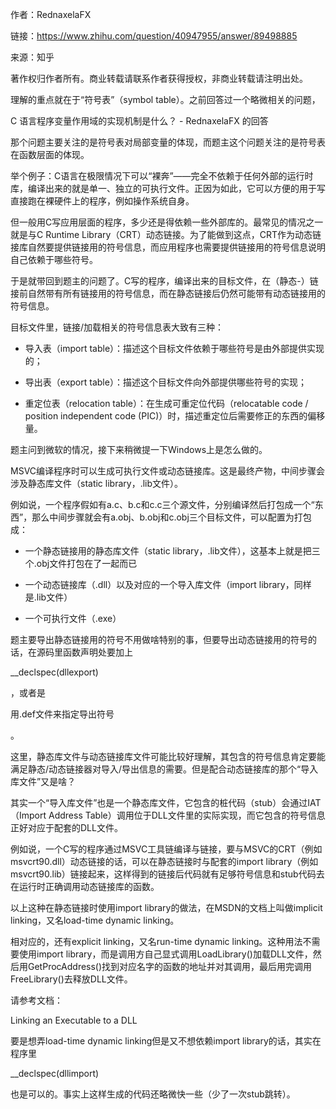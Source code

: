 作者：RednaxelaFX

链接：https://www.zhihu.com/question/40947955/answer/89498885

来源：知乎

著作权归作者所有。商业转载请联系作者获得授权，非商业转载请注明出处。



理解的重点就在于“符号表”（symbol table）。之前回答过一个略微相关的问题，

C 语言程序变量作用域的实现机制是什么？ - RednaxelaFX 的回答

那个问题主要关注的是符号表对局部变量的体现，而题主这个问题关注的是符号表在函数层面的体现。

举个例子：C语言在极限情况下可以“裸奔”——完全不依赖于任何外部的运行时库，编译出来的就是单一、独立的可执行文件。正因为如此，它可以方便的用于写直接跑在裸硬件上的程序，例如操作系统自身。

但一般用C写应用层面的程序，多少还是得依赖一些外部库的。最常见的情况之一就是与C Runtime Library（CRT）动态链接。为了能做到这点，CRT作为动态链接库自然要提供链接用的符号信息，而应用程序也需要提供链接用的符号信息说明自己依赖于哪些符号。

于是就带回到题主的问题了。C写的程序，编译出来的目标文件，在（静态-）链接前自然带有所有链接用的符号信息，而在静态链接后仍然可能带有动态链接用的符号信息。

目标文件里，链接/加载相关的符号信息表大致有三种：

- 导入表（import table）：描述这个目标文件依赖于哪些符号是由外部提供实现的；

- 导出表（export table）：描述这个目标文件向外部提供哪些符号的实现；

- 重定位表（relocation table）：在生成可重定位代码（relocatable code / position independent code (PIC)）时，描述重定位后需要修正的东西的偏移量。

题主问到微软的情况，接下来稍微提一下Windows上是怎么做的。

MSVC编译程序时可以生成可执行文件或动态链接库。这是最终产物，中间步骤会涉及静态库文件（static library，.lib文件）。

例如说，一个程序假如有a.c、b.c和c.c三个源文件，分别编译然后打包成一个“东西”，那么中间步骤就会有a.obj、b.obj和c.obj三个目标文件，可以配置为打包成：

- 一个静态链接用的静态库文件（static library，.lib文件），这基本上就是把三个.obj文件打包在了一起而已

- 一个动态链接库（.dll）以及对应的一个导入库文件（import library，同样是.lib文件）

- 一个可执行文件（.exe）

题主要导出静态链接用的符号不用做啥特别的事，但要导出动态链接用的符号的话，在源码里函数声明处要加上

__declspec(dllexport)

，或者是

用.def文件来指定导出符号

。

这里，静态库文件与动态链接库文件可能比较好理解，其包含的符号信息肯定要能满足静态/动态链接器对导入/导出信息的需要。但是配合动态链接库的那个“导入库文件”又是啥？

其实一个“导入库文件”也是一个静态库文件，它包含的桩代码（stub）会通过IAT（Import Address Table）调用位于DLL文件里的实际实现，而它包含的符号信息正好对应于配套的DLL文件。

例如说，一个C写的程序通过MSVC工具链编译与链接，要与MSVC的CRT（例如msvcrt90.dll）动态链接的话，可以在静态链接时与配套的import library（例如msvcrt90.lib）链接起来，这样得到的链接后代码就有足够符号信息和stub代码去在运行时正确调用动态链接库的函数。

以上这种在静态链接时使用import library的做法，在MSDN的文档上叫做implicit linking，又名load-time dynamic linking。

相对应的，还有explicit linking，又名run-time dynamic linking。这种用法不需要使用import library，而是调用方自己显式调用LoadLibrary()加载DLL文件，然后用GetProcAddress()找到对应名字的函数的地址并对其调用，最后用完调用FreeLibrary()去释放DLL文件。

请参考文档：

Linking an Executable to a DLL

要是想弄load-time dynamic linking但是又不想依赖import library的话，其实在程序里

__declspec(dllimport)

也是可以的。事实上这样生成的代码还略微快一些（少了一次stub跳转）。